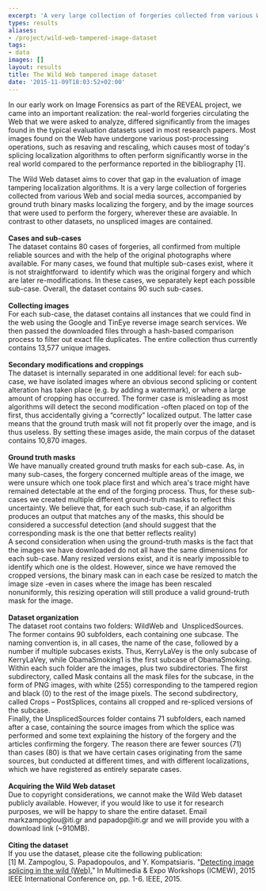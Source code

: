 ```yaml
---
excerpt: 'A very large collection of forgeries collected from various Web and social media sources, accompanied by ground truth binary masks localizing the forgery, and by the image sources that were used to perform the forgery, wherever these are avaiable.'
types: results
aliases:
- /project/wild-web-tampered-image-dataset
tags:
- data
images: []
layout: results
title: The Wild Web tampered image dataset
date: '2015-11-09T18:03:52+02:00'
---
```

<p>In our early work on Image Forensics as part of the REVEAL project, we came into an important realization: the real-world forgeries circulating the Web that we were asked to analyze, differed significantly from the images found in the typical evaluation datasets used in most research papers. Most images found on the Web have undergone various post-processing operations, such as resaving and rescaling, which causes most of today's splicing localization algorithms to often perform significantly worse in the real world compared to the performance reported in the bibliography [1].</p>
<div>The Wild Web dataset aims to cover that gap in the evaluation of image tampering localization algorithms. It is a very large collection of forgeries collected from various Web and social media sources, accompanied by ground truth binary masks localizing the forgery, and by the image sources that were used to perform the forgery, wherever these are avaiable. In contrast to other datasets, no unspliced images are contained.</div>
<div>&nbsp;</div>
<div>
	<div><strong>Cases and sub-cases</strong></div>
	<div>The dataset contains 80 cases of forgeries, all confirmed from multiple reliable sources and with the help of the original photographs where available. For many cases, we found that multiple sub-cases exist, where it is not straightforward &nbsp;to identify which was the original forgery and which are later re-modifications. In these cases, we separately kept each possible sub-case. Overall, the dataset contains 90 such sub-cases.</div>
</div>
<div>&nbsp;</div>
<div>
	<div><strong>Collecting images</strong></div>
	<div>For each sub-case, the dataset contains all instances that we could find in the web using the Google and TinEye reverse image search services. We then passed the downloaded files through a hash-based comparison process to filter out exact file duplicates. The entire collection thus currently contains 13,577 unique images.</div>
	<div>&nbsp;</div>
	<div>
		<div><strong>Secondary modifications and croppings</strong></div>
		<div>The dataset is internally separated in one additional level: for each sub-case, we have isolated images where an obvious second splicing or content alteration has taken place (e.g. by adding a watermark), or where a large amount of cropping has occurred. The former case is misleading as most algorithms will detect the second modification -often placed on top of the first, thus accidentally giving a “correctly” localized output. The latter case means that the ground truth mask will not fit properly over the image, and is thus useless. By setting these images aside, the main corpus of the dataset contains 10,870 images.</div>
		<div>&nbsp;</div>
		<div>
			<div><strong>Ground truth masks</strong></div>
			<div>We have manually created ground truth masks for each sub-case. As, in many sub-cases, the forgery concerned multiple areas of the image, we were unsure which one took place first and which area's trace might have remained detectable at the end of the forging process. Thus, for these sub-cases we created multiple different ground-truth masks to reflect this uncertainty. We believe that, for each such sub-case, if an algorithm produces an output that matches any of the masks, this should be considered a successful detection (and should suggest that the corresponding mask is the one that better reflects reality)</div>
			<div>A second consideration when using the ground-truth masks is the fact that the images we have downloaded do not all have the same dimensions for each sub-case. Many resized versions exist, and it is nearly impossible to identify which one is the oldest. However, since we have removed the cropped versions, the binary mask can in each case be resized to match the image size -even in cases where the image has been rescaled nonuniformly, this resizing operation will still produce a valid ground-truth mask for the image.</div>
			<div>&nbsp;</div>
			<div>
				<div><strong>Dataset organization</strong></div>
				<div>The dataset root contains two folders: WildWeb and &nbsp;UnsplicedSources. The former contains 90 subfolders, each containing one subcase. The naming convention is, in all cases, the name of the case, followed by a number if multiple subcases exists. Thus, KerryLaVey is the only subcase of KerryLaVey, while ObamaSmoking1 is the first subcase of ObamaSmoking. Within each such folder are the images, plus two subdirectories. The first subdirectory, called Mask contains all the mask files for the subcase, in the form of PNG images, with white (255) corresponding to the tampered region and black (0) to the rest of the image pixels. The second subdirectory, called Crops – PostSplices, contains all cropped and re-spliced versions of the subcase.</div>
				<div>Finally, the UnsplicedSources folder contains 71 subfolders, each named after a case, containing the source images from which the splice was performed and some text explaining the history of the forgery and the articles confirming the forgery. The reason there are fewer sources (71) than cases (80) is that we have certain cases originating from the same sources, but conducted at different times, and with different localizations, which we have registered as entirely separate cases.</div>
				<div>&nbsp;</div>
				<div>
					<div><strong>Acquiring the Wild Web dataset</strong></div>
					<div>Due to copyright considerations, we cannot make the Wild Web dataset publicly available. However, if you would like to use it for research purposes, we will be happy to share the entire dataset. Email markzampoglou@iti.gr and papadop@iti.gr and we will provide you with a download link (~910MB).</div>
					<div>&nbsp;</div>
					<div><strong>Citing the dataset</strong></div>
					<div>If you use the dataset, please cite the following publication:</div>
					<div>[1] M. Zampoglou, S. Papadopoulos, and Y. Kompatsiaris. "<a href="http://ieeexplore.ieee.org/xpl/articleDetails.jsp?arnumber=7169839">Detecting image splicing in the wild (Web).</a>" In Multimedia &amp; Expo Workshops (ICMEW), 2015 IEEE International Conference on, pp. 1-6. IEEE, 2015.</div>
					<div>&nbsp;</div>
				</div>
			</div>
			<div>&nbsp;</div>
		</div>
		<div>&nbsp;</div>
	</div>
</div>
<div>&nbsp;</div>
<div>&nbsp;</div>
